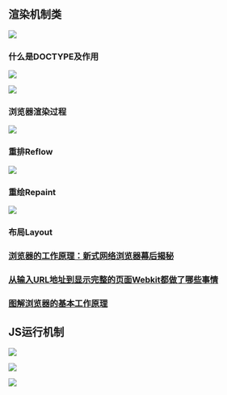 ## 渲染机制类
![](https://upload-images.jianshu.io/upload_images/9249356-1dfe8067d691bc48.png?imageMogr2/auto-orient/strip%7CimageView2/2/w/1240)

### 什么是DOCTYPE及作用
![](https://upload-images.jianshu.io/upload_images/9249356-474ee89455f1febc.png?imageMogr2/auto-orient/strip%7CimageView2/2/w/1240)

![](https://upload-images.jianshu.io/upload_images/9249356-b2dd7bf70f784f64.png?imageMogr2/auto-orient/strip%7CimageView2/2/w/1240)

### 浏览器渲染过程
![](https://upload-images.jianshu.io/upload_images/9249356-82341f3ada30c6e6.png?imageMogr2/auto-orient/strip%7CimageView2/2/w/1240)

### 重排Reflow
![](https://upload-images.jianshu.io/upload_images/9249356-c3462277a4848b9b.png?imageMogr2/auto-orient/strip%7CimageView2/2/w/1240)

### 重绘Repaint
![](https://upload-images.jianshu.io/upload_images/9249356-0fc8a4f9a019d294.png?imageMogr2/auto-orient/strip%7CimageView2/2/w/1240)

### 布局Layout

### [浏览器的工作原理：新式网络浏览器幕后揭秘](https://www.html5rocks.com/zh/tutorials/internals/howbrowserswork/#Introduction)

### [从输入URL地址到显示完整的页面Webkit都做了哪些事情](https://segmentfault.com/a/1190000010538003)

### [图解浏览器的基本工作原理](https://zhuanlan.zhihu.com/p/47407398)

## JS运行机制 

![](https://upload-images.jianshu.io/upload_images/9249356-f6159b275064822c.png?imageMogr2/auto-orient/strip%7CimageView2/2/w/1240)

![](https://upload-images.jianshu.io/upload_images/9249356-79a1525e32bcfce1.png?imageMogr2/auto-orient/strip%7CimageView2/2/w/1240)

![](https://upload-images.jianshu.io/upload_images/9249356-959f8cc0b6c806fb.png?imageMogr2/auto-orient/strip%7CimageView2/2/w/1240)